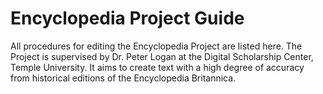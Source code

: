 # Encyclopedia Project Guide

All procedures for editing the Encyclopedia Project are listed here. The Project is supervised by Dr. Peter Logan at the Digital Scholarship Center, Temple University. It aims to create text with a high degree of accuracy from historical editions of the Encyclopedia Britannica. 
